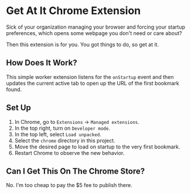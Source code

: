 # Get At It Chrome Extension
Sick of your organization managing your browser and forcing your startup preferences, which opens some webpage you don't need or care about?

Then this extension is for you. You got things to do, so get at it.

## How Does It Work?
This simple worker extension listens for the `onStartup` event and then updates the current active tab to open up the URL of the first bookmark found.

## Set Up
  1. In Chrome, go to `Extensions` -> `Managed extensions`.
  2. In the top right, turn on `Developer mode`.
  3. In the top left, select `Load unpacked`.
  4. Select the `chrome` directory in this project.
  5. Move the desired page to load on startup to the very first bookmark.
  6. Restart Chrome to observe the new behavior.

## Can I Get This On The Chrome Store?
No. I'm too cheap to pay the $5 fee to publish there.
